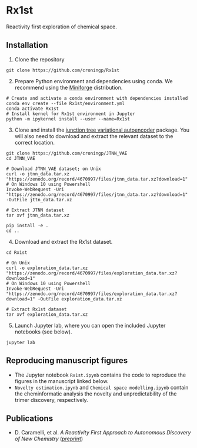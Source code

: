 # Rx1st
Reactivity first exploration of chemical space.

## Installation
1. Clone the repository
```shell
git clone https://github.com/croningp/Rx1st
```

2. Prepare Python environment and dependencies using conda. We recommend using the [Miniforge] distribution.
```shell
# Create and activate a conda environment with dependencies installed 
conda env create --file Rx1st/environment.yml
conda activate Rx1st
# Install kernel for Rx1st environment in Jupyter
python -m ipykernel install --user --name=Rx1st
```

3. Clone and install the [junction tree variational autoencoder][JTNN_VAE] package. You will also need to download and extract the relevant dataset to the correct location.
```shell
git clone https://github.com/croningp/JTNN_VAE
cd JTNN_VAE

# Download JTNN_VAE dataset; on Unix
curl -o jtnn_data.tar.xz "https://zenodo.org/record/4670997/files/jtnn_data.tar.xz?download=1"
# On Windows 10 using Powershell
Invoke-WebRequest -Uri "https://zenodo.org/record/4670997/files/jtnn_data.tar.xz?download=1" -OutFile jttn_data.tar.xz

# Extract JTNN dataset
tar xvf jtnn_data.tar.xz

pip install -e .
cd ..
```

4. Download and extract the Rx1st dataset.
```shell
cd Rx1st

# On Unix
curl -o exploration_data.tar.xz "https://zenodo.org/record/4670997/files/exploration_data.tar.xz?download=1"
# On Windows 10 using Powershell
Invoke-WebRequest -Uri "https://zenodo.org/record/4670997/files/exploration_data.tar.xz?download=1" -OutFile exploration_data.tar.xz

# Extract Rx1st dataset
tar xvf exploration_data.tar.xz
```

5. Launch Jupyter lab, where you can open the included Jupyter notebooks (see below).
```shell
jupyter lab
```

## Reproducing manuscript figures
- The Jupyter notebook `Rx1st.ipynb` contains the code to reproduce the figures in the manuscript linked below.
- `Novelty estimation.ipynb` and `Chemical space modelling.ipynb` contain the cheminformatic analysis the novelty and unpredictability of the trimer discovery, respectively.

## Publications
- D. Caramelli, et al. _A Reactivity First Approach to Autonomous Discovery of New Chemistry_ ([preprint])

[JTNN_VAE]: https://github.com/croningp/JTNN_VAE
[Miniforge]: https://github.com/conda-forge/miniforge
[preprint]: https://chemrxiv.org/articles/preprint/An_Artificial_Intelligence_that_Discovers_Unpredictable_Chemical_Reactions/12924968
